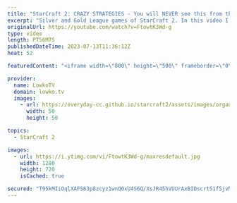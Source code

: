 ```yaml
---
title: "StarCraft 2: CRAZY STRATEGIES - You will NEVER see this from the Pro Gamers!"
excerpt: "Silver and Gold League games of StarCraft 2. In this video I cast two replays of SC2 games submitted by viewers. If you have an amazing game of StarCraft 2 you've recently played, you can submit to replays@lowko.tv and I might give commentary to your game next time! Support my work: https://patreon.com/lowkotv"
originalUrl: https://youtube.com/watch?v=FtowtK3Wd-g
type: video
length: PT56M7S
publishedDateTime: 2023-07-13T11:36:12Z
heat: 52

featuredContent: "<iframe width=\"800\" height=\"500\" frameborder=\"0\" src=\"https://www.youtube.com/embed/FtowtK3Wd-g\" allow=\"accelerometer; autoplay; encrypted-media; gyroscope; picture-in-picture\" allowfullscreen></iframe>"

provider:
  name: LowkoTV
  domain: lowko.tv
  images:
    - url: https://everyday-cc.github.io/starcraft2/assets/images/organizations/lowko.tv-50x50.jpg
      width: 50
      height: 50

topics:
  - StarCraft 2

images:
  - url: https://i.ytimg.com/vi/FtowtK3Wd-g/maxresdefault.jpg
    width: 1280
    height: 720
    isCached: true

secured: "T95kMIiOqlXAFS63p8zcyz1wnQ0xU4S6Q/XsJR45hVUUrAxBIDscrt51f5jvM0daZ+dOG0M45wMBmt3cz21gzYanLtHu+nboxOqLl9VW3SKDS3i3pT6YIEmbZ+6s8VvNIujPPomMG+QmPCgyz4nC+p7B4quY5FBuaRkLyIlDC02wvyzRGB86z7LRLgP6UVaFIPJ7p35U0cVfSobSU9xOnkFFHzpZV5PfeuM/dOSdwBAbz/g5y+5Nn2THA41XkRtk7V3P/+3yFSVj4jZ7gYkVW+ZqzGfmNQEU9uUWTXcKQZDATXgKX7emF6BJr/uGW8aGaMFz6++04t3GrLVTEjtYPKJx69LF1HzSveltnwj9A212b/5P3KJ78mJnHY7hrr21+Osp9vvlkbYX+bcqXShapt1Rfn5WeMmsz8h6O8VerZA=;1jKVGgysFO0rP1c/1IYTXA=="
---
```


